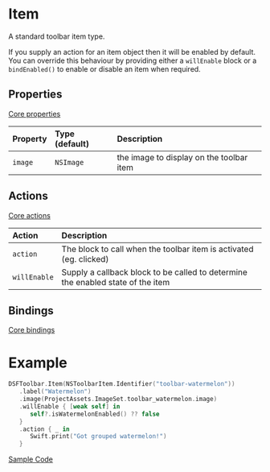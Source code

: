 # Item

A standard toolbar item type.

If you supply an action for an item object then it will be enabled by default.  You can override this behaviour by 
providing either a `willEnable` block or a `bindEnabled()` to enable or disable an item when required.

## Properties

[Core properties](core.md)

| Property   | Type (default)     |  Description                  |
|:-----------|:-------------------|:------------------------------|
| `image`    | `NSImage`          | the image to display on the toolbar item |


## Actions

[Core actions](core.md)

| Action        | Description          |
|:--------------|:---------------------|
| `action`      | The block to call when the toolbar item is activated (eg. clicked)  |
| `willEnable`  | Supply a callback block to be called to determine the enabled state of the item |

## Bindings

[Core bindings](core.md)

# Example

```swift
DSFToolbar.Item(NSToolbarItem.Identifier("toolbar-watermelon"))
   .label("Watermelon")
   .image(ProjectAssets.ImageSet.toolbar_watermelon.image)
   .willEnable { [weak self] in
      self?.isWatermelonEnabled() ?? false
   }
   .action { _ in
      Swift.print("Got grouped watermelon!")
   }
```

[Sample Code](../Demos/DSFToolbar%20Demo/DSFToolbar%20Demo/panes/ImagesViewController.swift)
